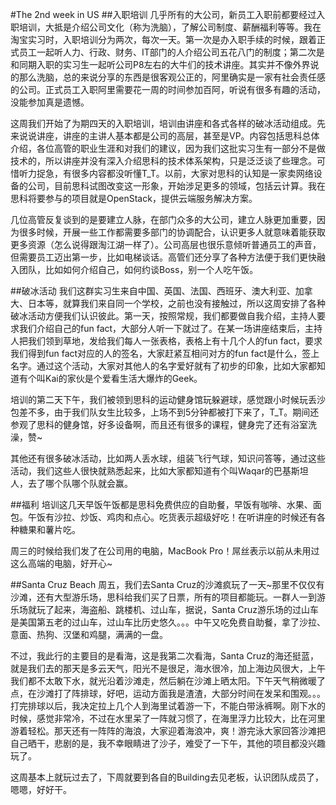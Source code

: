 #The 2nd week in US
##入职培训
几乎所有的大公司，新员工入职前都要经过入职培训，大抵是介绍公司文化（称为洗脑），了解公司制度、薪酬福利等等。我在淘宝实习时，入职培训分为两次，每次一天。第一次是办入职手续的时候，跟着正式员工一起听人力、行政、财务、IT部门的人介绍公司五花八门的制度；第二次是和同期入职的实习生一起听公司P8左右的大牛们的技术讲座。其实并不像外界说的那么洗脑，总的来说分享的东西是很客观公正的，阿里确实是一家有社会责任感的公司。正式员工入职阿里需要花一周的时间参加百阿，听说有很多有趣的活动，没能参加真是遗憾。

这周我们开始了为期四天的入职培训，培训由讲座和各式各样的破冰活动组成。先来说说讲座，讲座的主讲人基本都是公司的高层，甚至是VP。内容包括思科总体介绍，各位高管的职业生涯和对我们的建议，因为我们这批实习生有一部分不是做技术的，所以讲座并没有深入介绍思科的技术体系架构，只是泛泛谈了些理念。可惜听力捉急，有很多内容都没听懂T_T。以前，大家对思科的认知是一家卖网络设备的公司，目前思科试图改变这一形象，开始涉足更多的领域，包括云计算。我在思科将要参与的项目就是OpenStack，提供云端服务解决方案。

几位高管反复谈到的是要建立人脉，在部门众多的大公司，建立人脉更加重要，因为很多时候，开展一些工作都需要多部门的协调配合，认识更多人就意味着能获取更多资源（怎么说得跟淘江湖一样了）。公司高层也很乐意倾听普通员工的声音，但需要员工迈出第一步，比如电梯谈话。高管们还分享了各种方法便于我们更快融入团队，比如如何介绍自己，如何约谈Boss，别一个人吃午饭。

##破冰活动
我们这群实习生来自中国、英国、法国、西班牙、澳大利亚、加拿大、日本等，就算我们来自同一个学校，之前也没有接触过，所以这周安排了各种破冰活动方便我们认识彼此。第一天，按照常规，我们都要做自我介绍，主持人要求我们介绍自己的fun fact，大部分人听一下就过了。在某一场讲座结束后，主持人把我们领到草地，发给我们每人一张表格，表格上有十几个人的fun fact，要求我们得到fun fact对应的人的签名，大家赶紧互相问对方的fun fact是什么，签上名字。通过这个活动，大家对其他人的名字爱好就有了初步的印象，比如大家都知道有个叫Kai的家伙是个爱看生活大爆炸的Geek。

培训的第二天下午，我们被领到思科的运动健身馆玩躲避球，感觉跟小时候玩丢沙包差不多，由于我们队女生比较多，上场不到5分钟都被打下来了，T_T。期间还参观了思科的健身馆，好多设备啊，而且还有很多的课程，健身完了还有浴室洗澡，赞~

其他还有很多破冰活动，比如两人丢水球，组装飞行气球，知识问答等，通过这些活动，我们这些人很快就熟悉起来，比如大家都知道有个叫Waqar的巴基斯坦人，去了哪个队哪个队就会赢。

##福利
培训这几天早饭午饭都是思科免费供应的自助餐，早饭有咖啡、水果、面包。午饭有沙拉、炒饭、鸡肉和点心。吃货表示超级好吃！在听讲座的时候还有各种糖果和薯片吃。

周三的时候给我们发了在公司用的电脑，MacBook Pro！屌丝表示以前从未用过这么高端的电脑，好开心~

##Santa Cruz Beach
周五，我们去Santa Cruz的沙滩疯玩了一天~那里不仅仅有沙滩，还有大型游乐场，思科给我们买了日票，所有的项目都能玩。一群人一到游乐场就玩了起来，海盗船、跳楼机、过山车，据说，Santa Cruz游乐场的过山车是美国第五老的过山车，过山车比历史悠久。。。中午又吃免费自助餐，拿了沙拉、意面、热狗、汉堡和鸡腿，满满的一盘。

不过，我此行的主要目的是看海，这是我第二次看海，Santa Cruz的海还挺蓝，就是我们去的那天是多云天气，阳光不是很足，海水很冷，加上海边风很大，上午我们都不太敢下水，就光沿着沙滩走，然后躺在沙滩上晒太阳。下午天气稍微暖了点，在沙滩打了阵排球，好吧，运动方面我是渣渣，大部分时间在发呆和围观。。。打完排球以后，我决定拉上几个人到海里试着游一下，不能白带泳裤啊。刚下水的时候，感觉非常冷，不过在水里呆了一阵就习惯了，在海里浮力比较大，比在河里游着轻松。那天还有一阵阵的海浪，大家迎着海浪冲，爽！游完泳大家回答沙滩把自己晒干，悲剧的是，我不幸眼睛进了沙子，难受了一下午，其他的项目都没兴趣玩了。

这周基本上就玩过去了，下周就要到各自的Building去见老板，认识团队成员了，嗯嗯，好好干。

